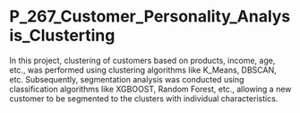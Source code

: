 # P_267_Customer_Personality_Analysis_Clusterting
In this project, clustering of customers based on products, income, age, etc., was performed using clustering algorithms like K_Means, DBSCAN, etc. Subsequently, segmentation analysis was conducted using classification algorithms like XGBOOST, Random Forest, etc., allowing a new customer to be segmented to the clusters with individual characteristics.
